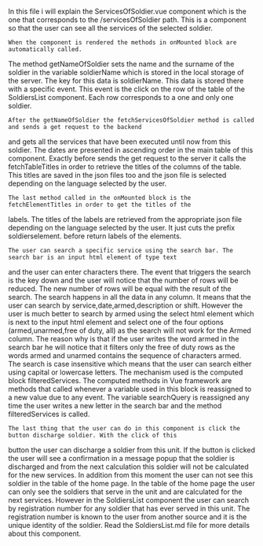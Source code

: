 In this file i will explain the ServicesOfSoldier.vue component which is the one that
corresponds to the /servicesOfSoldier path. This is a component so that the user can see
all the services of the selected soldier.

	When the component is rendered the methods in onMounted block are automatically called.
The method getNameOfSoldier sets the name and the surname of the soldier in the variable soldierName
which is stored in the local storage of the server. The key for this data is soldierName. This data
is stored there with a specific event. This event is the click on the row of the table of the SoldiersList
component. Each row corresponds to a one and only one soldier.

	After the getNameOfSoldier the fetchServicesOfSoldier method is called and sends a get request to the backend 
and gets all the services that have been executed until now from this soldier. The dates are presented in ascending
order in the main table of this component. Exactly before sends the get request to the server it calls the fetchTableTitles
in order to retrieve the titles of the columns of the table. This titles are saved in the json files too and the json file
is selected depending on the language selected by the user.

	The last method called in the onMounted block is the fetchElementTitles in order to get the titles of the
labels. The titles of the labels are retrieved from the appropriate json file depending on the language selected
by the user. It just cuts the prefix soldierselement. before return labels of the elements.

	The user can search a specific service using the search bar. The search bar is an input html element of type text
and the user can enter characters there. The event that triggers the search is the key down and the user will notice 
that the number of rows will be reduced. The new number of rows will be equal with the result of the search. The search
happens in all the data in any column. It means that the user can search by service,date,armed,description or shift. However
the user is much better to search by armed using the select html element which is next to the input html element and select
one of the four options (armed,unarmed,free of duty, all) as the search will not work for the Armed column. The reason why is 
that if the user writes the word armed in the search bar he will notice that it filters only the free of duty rows as the words
armed and unarmed contains the sequence of characters armed. The search is case insensitive which means that the user can search
either using capital or lowercase letters. The mechanism used is the computed block filteredServices. The computed methods in Vue
framework are methods that called whenever a variable used in this block is reassigned to a new value due to any event. The variable
searchQuery is reassigned any time the user writes a new letter in the search bar and the method filteredServices is called.

	The last thing that the user can do in this component is click the button discharge soldier. With the click of this
button the user can discharge a soldier from this unit. If the button is clicked the user will see a confirmation in a message 
popup that the soldier is discharged and from the next calculation this soldier will not be calculated for the new services. In 
addition from this moment the user can not see this soldier in the table of the home page. In the table of the home page the user
can only see the soldiers that serve in the unit and are calculated for the next services. However in the SoldiersList component
the user can search by registration number for any soldier that has ever served in this unit. The registration number is known to the
user from another source and it is the unique identity of the soldier. Read the SoldiersList.md file for more details about this component.
